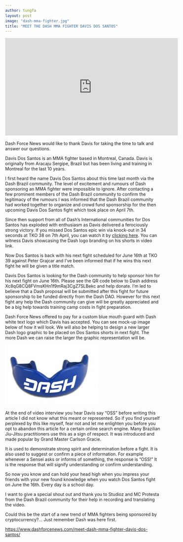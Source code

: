 ```yaml
---
author: tungfa
layout: post
image: "dash-mma-fighter.jpg"
title: "MEET THE DASH MMA FIGHTER DAVIS DOS SANTOS"
---
```

<iframe width="560" height="315" src="https://www.youtube.com/embed/8OIT-VhvvHk" frameborder="0" allowfullscreen></iframe>

Dash Force News would like to thank Davis for taking the time to talk and answer our questions.

Davis Dos Santos is an MMA fighter based in Montreal, Canada. Davis is originally from Aracaju Sergipe, Brazil but has been living and training in Montreal for the last 10 years.

I first heard the name Davis Dos Santos about this time last month via the Dash Brazil community. The level of excitement and rumours of Dash sponsoring an MMA fighter were impossible to ignore. After contacting a few prominent members of the Dash Brazil community to confirm the legitimacy of the rumours I was informed that the Dash Brazil community had worked together to organize and crowd fund sponsorship for the then upcoming Davis Dos Santos fight which took place on April 7th.

Since then support from all of Dash’s International communities for Dos Santos has exploded with enthusiasm as Davis delivered a ferociously strong victory. If you missed Dos Santos epic win via knock-out in 34 seconds at TKO 38 on 7th April, you can watch it by [clicking here](https://youtu.be/1BX08FAs_VU). You can witness Davis showcasing the Dash logo branding on his shorts in video link.

Now Dos Santos is back with his next fight scheduled for June 16th at TKO 39 against Peter Grajcar and I’ve been informed that if he wins this next fight he will be given a title match.

Davis Dos Santos is looking for the Dash community to help sponsor him for his next fight on June 16th. Please see the QR code below to Dash address Xc8qG8CQ8FVmsKHn1f9mRaj3CgZ7SLBekc and help donate. I’m led to believe that a Dash proposal will be submitted after this fight for future sponsorship to be funded directly from the Dash DAO. However for this next fight any help the Dash community can give will be greatly appreciated and be a big help towards training camp costs in fight preparation.

Dash Force News offered to pay for a custom blue mouth guard with Dash white text logo which Davis has accepted. You can see mock-up image below of how it will look. We will also be helping to design a new larger Dash logo graphic to be placed on Dos Santos shorts in next fight. The more Dash we can raise the larger the graphic representation will be.

![Alt desc](/assets/img/dash-mouth-guard.jpg)

At the end of video interview you hear Davis say “OSS” before writing this article I did not know what this meant or represented. So if you find yourself perplexed by this like myself, fear not and let me enlighten you before you opt to abandon this article for a certain online search engine. Many Brazilian Jiu-Jitsu practitioners use this as a sign of respect. It was introduced and made popular by Grand Master Carlson Gracie.

It is used to demonstrate strong spirit and determination before a fight. It is also used to suggest or confirm a piece of information. For example whenever a Sensei asks or informs of something, the response is “OSS!” It is the response that will signify understanding or confirm understanding.

So now you know and can hold your head high when you impress your friends with your new found knowledge when you watch Dos Santos fight on June the 16th. Every day is a school day.

I want to give a special shout out and thank you to Studioz and MC Protesta from the Dash Brazil community for their help in recording and translating the video.

Could this be the start of a new trend of MMA fighters being sponsored by cryptocurrency?… Just remember Dash was here first.

<https://www.dashforcenews.com/meet-dash-mma-fighter-davis-dos-santos/>
